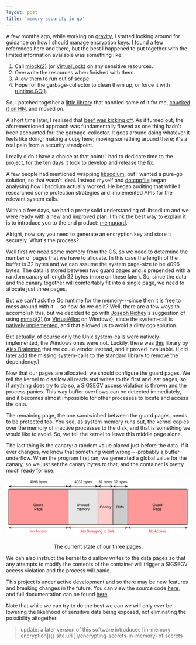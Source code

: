 ```yaml
---
layout: post
title: 'memory security in go'
---
```


A few months ago, while working on [gravity](https://github.com/awnumar/gravity), I started looking around for guidance on how I should manage encryption keys. I found a few references here and there, but the best I happened to put together with the limited information available was something like:

1. Call [mlock(2)](https://linux.die.net/man/2/mlock) (or [VirtualLock](https://msdn.microsoft.com/en-us/library/windows/desktop/aa366895(v=vs.85).aspx)) on any sensitive resources.
2. Overwrite the resources when finished with them.
3. Allow them to run out of scope.
4. Hope for the garbage-collector to clean them up, or force it with [runtime.GC()](https://golang.org/pkg/runtime/#GC).

So, I patched together a [little library](https://github.com/awnumar/memguard) that handled some of it for me, [chucked it on HN](https://news.ycombinator.com/item?id=14173716), and moved on.

A short time later, I realised that [beef was kicking off](https://github.com/awnumar/memguard/issues/3). As it turned out, the aforementioned approach was fundamentally flawed as one thing hadn't been accounted for: the garbage-collector. It goes around doing whatever it feels like doing; making a copy here; moving something around there; it's a real pain from a security standpoint.

I really didn't have a choice at that point: I had to dedicate time to the project, for the ten days it took to develop and release the fix.

A few people had mentioned wrapping [libsodium](https://github.com/jedisct1/libsodium), but I wanted a pure-go solution, so that wasn't ideal. Instead myself and [dotcppfile](https://twitter.com/dotcppfile) began analysing how libsodium actually worked. He began auditing that while I researched some protection strategies and implemented APIs for the relevant system calls.

Within a few days, we had a pretty solid understanding of libsodium and we were ready with a new and improved plan. I think the best way to explain it is to introduce you to the end product: [memguard](https://github.com/awnumar/memguard).

Alright, now say you need to generate an encryption key and store it securely. What's the process?

Well first we need some memory from the OS, so we need to determine the number of pages that we have to allocate. In this case the length of the buffer is 32 bytes and we can assume the system page-size to be 4096 bytes. The data is stored between two guard pages and is prepended with a random canary of length 32 bytes (more on these later). So, since the data and the canary together will comfortably fit into a single page, we need to allocate just three pages.

But we can't ask the Go runtime for the memory---since then it is free to mess around with it---so how do we do it? Well, there are a few ways to accomplish this, but we decided to go with [Joseph Richey](https://github.com/josephlr)'s suggestion of using [mmap(2)](https://linux.die.net/man/2/mmap) (or [VirtualAlloc](https://msdn.microsoft.com/en-us/library/windows/desktop/aa366887(v=vs.85).aspx) on Windows), since the system-call is [natively implemented](https://godoc.org/golang.org/x/sys/unix#Mmap), and that allowed us to avoid a dirty cgo solution.

But actually, of course only the Unix system-calls were natively-implemented, the Windows ones were not. Luckily, there was [this](https://github.com/alexbrainman/winapi) library by [Alex Brainman](https://github.com/alexbrainman) that we could vendor instead, and it proved invaluable. (I did later [add](https://github.com/golang/sys/commit/d18155cb60f6162f5e706d7f26e4e50a3d4da857) the missing system-calls to the standard library to remove the dependency.)

Now that our pages are allocated, we should configure the guard pages. We tell the kernel to disallow all reads and writes to the first and last pages, so if anything does try to do so, a SIGSEGV access violation is thrown and the process panics. This way buffer overflows can be detected immediately, and it becomes almost impossible for other processes to locate and access the data.

The remaining page, the one sandwiched between the guard pages, needs to be protected too. You see, as system memory runs out, the kernel copies over the memory of inactive processes to the disk, and that is something we would like to avoid. So, we tell the kernel to leave this middle page alone.

The last thing is the canary: a random value placed just before the data. If it ever changes, we know that something went wrong---probably a buffer underflow. When the program first ran, we generated a global value for the canary, so we just set the canary bytes to that, and the container is pretty much ready for use.

<div class="image">
<img src="/assets/images/memguard_memory_layout.png" alt="container_memory_layout" class="center" />
<center><p>The current state of our three pages.</p></center>
</div>

We can also instruct the kernel to disallow writes to the data pages so that any attempts to modify the contents of the container will trigger a SIGSEGV access violation and the process will panic.

This project is under active development and so there may be new features and breaking changes in the future. You can view the source code [here](https://github.com/awnumar/memguard), and full documentation can be found [here](https://godoc.org/github.com/awnumar/memguard).

Note that while we can try to do the best we can we will only ever be lowering the likelihood of sensitive data being exposed, not eliminating the possibility altogether.

> update: a later version of this software introduces [in-memory encryption]({{ site.url }}/encrypting-secrets-in-memory) of secrets
